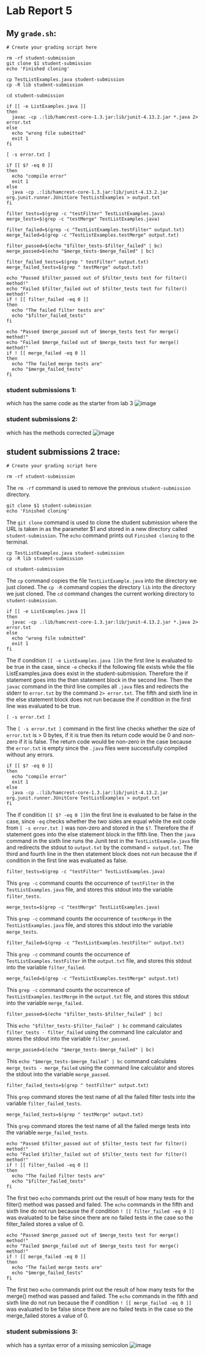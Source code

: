 # Lab Report 5

## My ```grade.sh```:
```
# Create your grading script here

rm -rf student-submission
git clone $1 student-submission
echo 'Finished cloning'

cp TestListExamples.java student-submission
cp -R lib student-submission

cd student-submission

if [[ -e ListExamples.java ]]
then  
  javac -cp .:lib/hamcrest-core-1.3.jar:lib/junit-4.13.2.jar *.java 2> error.txt
else
  echo "wrong file submitted"
  exit 1
fi

[ -s error.txt ]

if [[ $? -eq 0 ]]
then
  echo "compile error"
  exit 1
else
  java -cp .:lib/hamcrest-core-1.3.jar:lib/junit-4.13.2.jar org.junit.runner.JUnitCore TestListExamples > output.txt
fi

filter_tests=$(grep -c "testFilter" TestListExamples.java)
merge_tests=$(grep -c "testMerge" TestListExamples.java)

filter_failed=$(grep -c "TestListExamples.testFilter" output.txt)
merge_failed=$(grep -c "TestListExamples.testMerge" output.txt)

filter_passed=$(echo "$filter_tests-$filter_failed" | bc)
merge_passed=$(echo "$merge_tests-$merge_failed" | bc)

filter_failed_tests=$(grep " testFilter" output.txt)
merge_failed_tests=$(grep " testMerge" output.txt)

echo "Passed $filter_passed out of $filter_tests test for filter() method!"
echo "Failed $filter_failed out of $filter_tests test for filter() method!"
if ! [[ filter_failed -eq 0 ]]
then
  echo "The failed filter tests are"
  echo "$filter_failed_tests"
fi

echo "Passed $merge_passed out of $merge_tests test for merge() method!"
echo "Failed $merge_failed out of $merge_tests test for merge() method!"
if ! [[ merge_failed -eq 0 ]]
then
  echo "The failed merge tests are"
  echo "$merge_failed_tests"
fi
```

### student submissions 1:
which has the same code as the starter from lab 3
![image](images/LabReport5_1.png)

### student submissions 2:
which has the methods corrected
![image](images/LabReport5_2.png)

## student submissions 2 trace:
```
# Create your grading script here

rm -rf student-submission
```
The ```rm -rf``` command is used to remove the previous ```student-submission``` directory.

```
git clone $1 student-submission
echo 'Finished cloning'
```
The ```git clone``` command is used to clone the student submission where the URL is taken in as the parameter $1 and stored in a new directory called ```student-submission```. The ```echo``` command prints out ```Finished cloning``` to the terminal.

```
cp TestListExamples.java student-submission
cp -R lib student-submission

cd student-submission
```
The ```cp``` command copies the file ```TestListExample.java``` into the directory we just cloned. The ```cp -R``` command copies the directory ```lib``` into the directory we just cloned. The ```cd``` command changes the current working directory to ```student-submission```.

```
if [[ -e ListExamples.java ]]
then  
  javac -cp .:lib/hamcrest-core-1.3.jar:lib/junit-4.13.2.jar *.java 2> error.txt
else
  echo "wrong file submitted"
  exit 1
fi
```
The if condition ```[[ -e ListExamples.java ]]```in the first line is evaluated to be true in the case, since ```-e``` checks if the following file exists while the file ListExamples.java does exist in the student-submission. Therefore the if statement goes into the then statement block in the second line. Then the ```javac``` command in the third line compiles all ```.java``` files and redirects the stderr to ```error.txt``` by the command ```2> error.txt```. The fifth and sixth line in the else statement block does not run because the if condition in the first line was evaluated to be true.

```
[ -s error.txt ]
```
The ```[ -s error.txt ]``` command in the first line checks whether the size of ```error.txt``` is > 0 bytes, if it is true then its return code would be 0 and non-zero if it is false. The return code would be non-zero in the case because the ```error.txt``` is empty since the ```.java``` files were successfully compiled without any errors.

```
if [[ $? -eq 0 ]]
then
  echo "compile error"
  exit 1
else
  java -cp .:lib/hamcrest-core-1.3.jar:lib/junit-4.13.2.jar org.junit.runner.JUnitCore TestListExamples > output.txt
fi
```
The if condition ```[[ $? -eq 0 ]]```in the first line is evaluated to be false in the case, since ```-eq``` checks whether the two sides are equal while the exit code from ```[ -s error.txt ]``` was non-zero and stored in the ```$?```. Therefore the if statement goes into the else statement block in the fifth line. Then the ```java``` command in the sixth line runs the Junit test in the ```TestListExample.java``` file and redirects the stdout to ```output.txt``` by the command ```> output.txt```. The third and fourth line in the then statement block does not run because the if condition in the first line was evaluated as false.

```
filter_tests=$(grep -c "testFilter" TestListExamples.java)
```
This ```grep -c``` command counts the occurrence of ```testFilter``` in the ```TestListExamples.java``` file, and stores this stdout into the variable ```filter_tests```.

```
merge_tests=$(grep -c "testMerge" TestListExamples.java)
```
This ```grep -c``` command counts the occurrence of ```testMerge``` in the ```TestListExamples.java``` file, and stores this stdout into the variable ```merge_tests```.

```
filter_failed=$(grep -c "TestListExamples.testFilter" output.txt)
```
This ```grep -c``` command counts the occurrence of ```TestListExamples.testFilter``` in the ```output.txt``` file, and stores this stdout into the variable ```filter_failed```.

```
merge_failed=$(grep -c "TestListExamples.testMerge" output.txt)
```
This ```grep -c``` command counts the occurrence of ```TestListExamples.testMerge``` in the ```output.txt``` file, and stores this stdout into the variable ```merge_failed```.

```
filter_passed=$(echo "$filter_tests-$filter_failed" | bc)
```
This ```echo "$filter_tests-$filter_failed" | bc``` command calculates ```filter_tests - filter_failed``` using the command line calculator and stores the stdout into the variable ```filter_passed```.

```
merge_passed=$(echo "$merge_tests-$merge_failed" | bc)
```
This ```echo "$merge_tests-$merge_failed" | bc``` command calculates ```merge_tests - merge_failed``` using the command line calculator and stores the stdout into the variable ```merge_passed```.

```
filter_failed_tests=$(grep " testFilter" output.txt)
```
This ```grep``` command stores the test name of all the failed filter tests into the variable ```filter_failed_tests```.

```
merge_failed_tests=$(grep " testMerge" output.txt)
```
This ```grep``` command stores the test name of all the failed merge tests into the variable ```merge_failed_tests```.

```
echo "Passed $filter_passed out of $filter_tests test for filter() method!"
echo "Failed $filter_failed out of $filter_tests test for filter() method!"
if ! [[ filter_failed -eq 0 ]]
then
  echo "The failed filter tests are"
  echo "$filter_failed_tests"
fi
```
The first two ```echo``` commands print out the result of how many tests for the filter() method was passed and failed. The ```echo``` commands in the fifth and sixth line do not run because the if condition ```! [[ filter_failed -eq 0 ]]``` was evaluated to be false since there are no failed tests in the case so the filter_failed stores a value of 0.

```
echo "Passed $merge_passed out of $merge_tests test for merge() method!"
echo "Failed $merge_failed out of $merge_tests test for merge() method!"
if ! [[ merge_failed -eq 0 ]]
then
  echo "The failed merge tests are"
  echo "$merge_failed_tests"
fi
```
The first two ```echo``` commands print out the result of how many tests for the merge() method was passed and failed. The ```echo``` commands in the fifth and sixth line do not run because the if condition ```! [[ merge_failed -eq 0 ]]``` was evaluated to be false since there are no failed tests in the case so the merge_failed stores a value of 0.

### student submissions 3:
which has a syntax error of a missing semicolon
![image](images/LabReport5_3.png)
